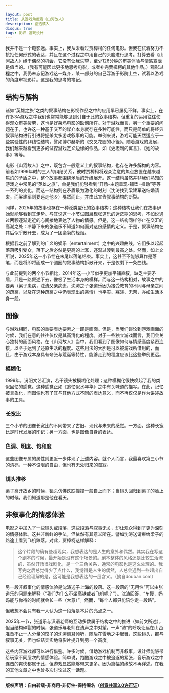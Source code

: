 ```yaml
---

layout: post
title: 从游戏角度看《山河故人》
description: 剧透慎入
disqus: true
tags: 影评 游戏设计
---
```


我并不是一个电影迷。事实上，我从未看过贾樟柯的任何电影。但我在试着努力不抗拒任何形式的表达，并且在这个过程之中用自己的头脑进行思考。打算去看《山河故人》缘于偶然的机会，它没有让我失望，至少126分钟的审美体验与情感宣泄是值当的。（我有可能因此更多地思考电影，或者补完贾樟柯的其他作品。）观影过程之中，我仍未忘记游戏这一媒介，某一部分的自己浮游于影院上空，试着以游戏的角度审视影片。这是我的思考的笔记。

## 结构与解构

诸如“英雄之旅”之类的叙事结构在影视作品之中的应用早已屡见不鲜。事实上，在许多3A游戏之中我们也常常能够见到引自于此的叙事结构。但重复的运用往往使得观众审美疲劳，这也是好莱坞电影的缺憾所在。对于游戏而言，另一个重要的问题在于，也许这一种基于交互的媒介本身就存在多种可能性，而只是简单的将经典叙事结构进行引进将扼杀太多游戏叙事的可能。举例来说，游戏可能天然适应于一些实验性的非线性结构，譬如博尔赫斯的《交叉花园的小径》。随着游戏的发展，我们越来越看到更多的试探游戏定义边缘的作品，如《史坦利的寓言》、《她的故事》等等。

电影《山河故人》之中，既包含一般意义上的叙事结构，也存在许多解构的内容。前者如1999年时的三人的纠结关系，彼时贾樟柯将观众注意的焦点放置在越来越焦灼的矛盾之中，整个故事都围绕矛盾的升级展开。这一结构虽然并非我们熟知的游戏之中常见的“英雄之旅”，单是我们能够看到“开场-主题呈现-铺垫=推动”等等一系列的变化，而这一结构则在矛盾最为激化的时刻（沈涛找到梁建军送结婚请柬，而梁建军则要远走他乡）戛然而止，并由此宣告叙事结构的断裂。

同样，2025年的故事也存在一种泛类型化的叙事结构；这种结构让我们在故事伊始就能够看到其走势。与其说这一小节试图展现张道乐的迷茫期的思考，不如说通过两颗逐渐走近的心间接地表达了人物的情感。但是，这一结构同样停止在交汇的高潮之处：冷静下来的张道乐不知道如何面对这份感情的定义。于是，叙事结构在其后似乎散开去，成为了一团袅袅的轻烟。

根据我之前了解到的广义的娱乐（entertaiment）之中的兴趣曲线，它们多以起起落落吸引受众，落下之后必然是更高的上涨，逐渐过渡到最高之处。然而，如上文所说，2025年这一小节恰在末尾以落笔结束。事实上，这甚至不能够算作是落笔，而是将即将画成一个圆圈的叙事结构拆散开来，于是仅剩下一条曲线。

与此前提到的两个小节相比，2014年这一小节似乎更加平铺直叙，缺乏主要矛盾，只是一路叙述下去，像极了生活本身的模样。而与这一结构相对，故事之中的要素（梁子患病，沈涛父亲病逝，沈涛之子张道乐因为接受教育的不同与母亲之间的疏离，以及在这种疏离之中仍表现出的亲情）也平实、寡淡、无奈，亦如生活本身一般。

## 图像

与游戏相同，电影的重要表达要素之一即是画面。但是，当我们谈论到游戏画面的时候，我们在意的往往仅仅是其高清化的程度。对于一些独立游戏而言，我们会关心独特的画面风格。在《山河故人》当中，我们看到了图像如何与情感高度紧密连接，以至于达到了还原生活的程度。这些用法的大胆是可以被游戏所借用的，而且，由于游戏本身具有夸张与荒诞等特性，能够走到的程度应该比这些举例更远。

### 模糊化

1999年，汾阳文艺汇演，若干镜头被模糊化处理；这种模糊化很快唤起了我的类似回忆的感觉。这种感觉正如《追忆似水年华》之中有关味道的描写。在此，记忆被具象化，而图像也有了其与其他方式不同的表达意义，而不再仅仅是作为讲述故事的工具。

### 长宽比

三个小节的图像长宽比的不同带来了古旧、现代与未来的感觉。一方面，这种长宽比是时代发展的印记；另一方面，也是图像自身的表达。

### 色调、明度、饱和度

这些图像专属的属性则更近一步体现了上述内容。就个人而言，我最喜欢第三小节的清亮，一种不设限的自由，但也有无处归来的孤寂。

### 镜头推移

梁子离开故乡的时候，镜头仿佛跌跌撞撞一般自上而下；当镜头回归到梁子的脸上的时候，我们知道那是他在看天。

## 非叙事化的情感体验

电影之中加入了一些镜头或段落，这些段落与叙事无关，却让观众得到了更为深刻的情感体验。这并非新鲜的手法，但依然有其意义所在。譬如沈涛送请柬给梁子的路途上看到飞机跌落。对此，贾樟柯这样解释：

> 这个片段的确有些超现实，我想表达的是人生的意外和偶然。其实我在写这个剧本的时候，最开始是没有这个场景的。剧本整体的风格还是比较生活流的，虽然开场很戏剧化，是一个三角关系，通常的电影也是这么处理的。我写完之后总觉得少了点什么，我觉得是人生的偶然，人总会遇到一些超出自己经验理解的是，这可能是我想表达的一层含义。（摘自douban.com）

另一段非叙事化的情感体验是沈涛送子上海的段落。这一段落的“无用性”可以由张道乐的问题来解释（“我们为什么不坐高铁或者飞机呢？”）。沈涛回答，“车慢，妈妈能与你待的时间就会长一些（大意）”。然而，“每个人都只能陪你走一段路”。

但我想不会只有我一人认为这一段落是本片的亮点之一。

2025年一节，张道乐与汉语老师的互动多数属于结构之中的推进（如前文所述），但当结构碎裂的时候，张道乐与老师在涛声之中对望，一声“涛”的呼唤让远在山西准备不止一人分量的饺子的沈涛侧耳倾听，随后在雪地之中起舞，这些镜头，都与叙事无关，但也结结实实地将影片提升到另一个高度。

这些内容游戏都可以进行借鉴。许多时候，借助游戏机制而非叙事，设计师能够带给玩家不同层次的情感体验。简单说，跑酷游戏之中被追逐的紧张，音乐游戏之中连击的爽快都属于此，但游戏显然能够带来更多。因为篇幅的缘故不再详述。在我的其他文章之中也曾多次讨论过这一话题。

---
**版权声明：自由转载-非商用-非衍生-保持署名（[创意共享3.0许可证](https://creativecommons.org/licenses/by-nc-nd/3.0/deed.zh)）**
